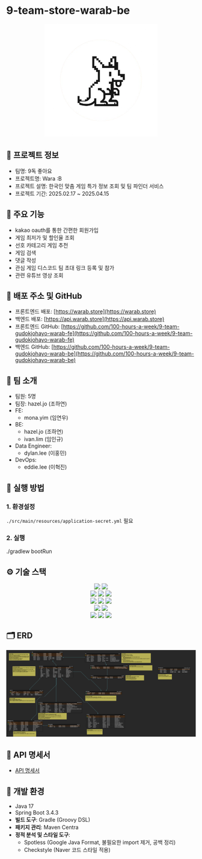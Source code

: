 # 9-team-store-warab-be

<p align="center">
  <img src="image.png" width="300"/>
</p>

## 📌 프로젝트 정보
- 팀명: 9독 좋아요
- 프로젝트명: Wara :B
- 프로젝트 설명: 한국인 맞춤 게임 특가 정보 조회 및 팀 파인더 서비스
- 프로젝트 기간: 2025.02.17 ~ 2025.04.15

## 🎯 주요 기능
- kakao oauth를 통한 간편한 회원가입
- 게임 최저가 및 할인율 조회
- 선호 카테고리 게임 추천
- 게임 검색
- 댓글 작성
- 관심 게임 디스코드 팀 초대 링크 등록 및 참가
- 관련 유튜브 영상 조회

## 🔗 배포 주소 및 GitHub

- 프론트엔드 배포: [https://warab.store](https://warab.store)
- 백엔드 배포: [https://api.warab.store](https://api.warab.store)
- 프론트엔드 GitHub: [https://github.com/100-hours-a-week/9-team-gudokjohayo-warab-fe](https://github.com/100-hours-a-week/9-team-gudokjohayo-warab-fe)
- 백엔드 GitHub: [https://github.com/100-hours-a-week/9-team-gudokjohayo-warab-be](https://github.com/100-hours-a-week/9-team-gudokjohayo-warab-be)

## 👥 팀 소개
- 팀원: 5명
- 팀장: hazel.jo (조하연)
- FE: 
    - mona.yim (임연우)
- BE: 
    - hazel.jo (조하연)
    - ivan.lim (임인규)
- Data Engineer:
    - dylan.lee (이홍민)
- DevOps: 
    - eddie.lee (이혁진)


## 🧪 실행 방법
### 1. 환경설정
`./src/main/resources/application-secret.yml` 필요

### 2. 실행
./gradlew bootRun

## ⚙️ 기술 스택

<p align="center">
  <img src="https://img.shields.io/badge/Spring%20Boot-6DB33F?style=for-the-badge&logo=Spring%20Boot&logoColor=white">
  <img src="https://img.shields.io/badge/Spring%20Security-6DB33F?style=for-the-badge&logo=Spring%20Security&logoColor=white">
  <br>
  <img src="https://img.shields.io/badge/Java-007396?style=for-the-badge&logo=Java&logoColor=white">
  <img src="https://img.shields.io/badge/Gradle-02303A?style=for-the-badge&logo=Gradle&logoColor=white">
  <img src="https://img.shields.io/badge/Redis-DC382D?style=for-the-badge&logo=Redis&logoColor=white">
  <br>
  <img src="https://img.shields.io/badge/IntelliJ%20IDEA-000000?style=for-the-badge&logo=IntelliJ%20IDEA&logoColor=white">
  <img src="https://img.shields.io/badge/Postman-FF6C37?style=for-the-badge&logo=Postman&logoColor=white">
  <img src="https://img.shields.io/badge/Notion-000000?style=for-the-badge&logo=Notion&logoColor=white">
  <br>
  <img src="https://img.shields.io/badge/AmazonEC2-FF9900?style=for-the-badge&logo=AmazonEC2&logoColor=white">
  <img src="https://img.shields.io/badge/postgresql-4479A1?style=for-the-badge&logo=postgresql&logoColor=white">
  <br>
  <img src="https://img.shields.io/badge/Git-F05032?style=for-the-badge&logo=Git&logoColor=white">
  <img src="https://img.shields.io/badge/github-181717?style=for-the-badge&logo=github&logoColor=white">
  <img src="https://img.shields.io/badge/kakao%20login-FFCD00?style=for-the-badge&logo=kakao&logoColor=black">
</p>


## 🗂️ ERD
![alt text](image-1.png)

## 📄 API 명세서
- [API 명세서](https://docs.google.com/spreadsheets/d/1HQRcD1Dp4AFMoGu1BqicypB5CB_WN6IV2Z4M-CzON5w/edit?gid=0#gid=0)


## 📁 개발 환경
- Java 17
- Spring Boot 3.4.3
- **빌드 도구**: Gradle (Groovy DSL)
- **패키지 관리**: Maven Centra
- **정적 분석 및 스타일 도구**:
  - Spotless (Google Java Format, 불필요한 import 제거, 공백 정리)
  - Checkstyle (Naver 코드 스타일 적용)